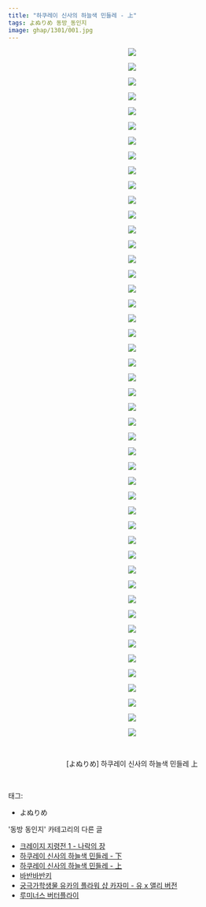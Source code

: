 ```yaml
---
title: "하쿠레이 신사의 하늘색 민들레 - 上"
tags: よぬりめ 동방_동인지
image: ghap/1301/001.jpg
---
```

<div class="article">
<p style="text-align: center; clear: none; float: none;"><img src="{{ site.nasurl }}/ghap/1301/001.jpg"/></p>
<p style="text-align: center; clear: none; float: none;"><img src="{{ site.nasurl }}/ghap/1301/002.jpg"/></p>
<p style="text-align: center; clear: none; float: none;"><img src="{{ site.nasurl }}/ghap/1301/003.jpg"/></p>
<p style="text-align: center; clear: none; float: none;"><img src="{{ site.nasurl }}/ghap/1301/004.jpg"/></p>
<p style="text-align: center; clear: none; float: none;"><img src="{{ site.nasurl }}/ghap/1301/005.jpg"/></p>
<p style="text-align: center; clear: none; float: none;"><img src="{{ site.nasurl }}/ghap/1301/006.jpg"/></p>
<p style="text-align: center; clear: none; float: none;"><img src="{{ site.nasurl }}/ghap/1301/007.jpg"/></p>
<p style="text-align: center; clear: none; float: none;"><img src="{{ site.nasurl }}/ghap/1301/008.jpg"/></p>
<p style="text-align: center; clear: none; float: none;"><img src="{{ site.nasurl }}/ghap/1301/009.jpg"/></p>
<p style="text-align: center; clear: none; float: none;"><img src="{{ site.nasurl }}/ghap/1301/010.jpg"/></p>
<p style="text-align: center; clear: none; float: none;"><img src="{{ site.nasurl }}/ghap/1301/011.jpg"/></p>
<p style="text-align: center; clear: none; float: none;"><img src="{{ site.nasurl }}/ghap/1301/012.jpg"/></p>
<p style="text-align: center; clear: none; float: none;"><img src="{{ site.nasurl }}/ghap/1301/013.jpg"/></p>
<p style="text-align: center; clear: none; float: none;"><img src="{{ site.nasurl }}/ghap/1301/014.jpg"/></p>
<p style="text-align: center; clear: none; float: none;"><img src="{{ site.nasurl }}/ghap/1301/015.jpg"/></p>
<p style="text-align: center; clear: none; float: none;"><img src="{{ site.nasurl }}/ghap/1301/016.jpg"/></p>
<p style="text-align: center; clear: none; float: none;"><img src="{{ site.nasurl }}/ghap/1301/017.jpg"/></p>
<p style="text-align: center; clear: none; float: none;"><img src="{{ site.nasurl }}/ghap/1301/018.jpg"/></p>
<p style="text-align: center; clear: none; float: none;"><img src="{{ site.nasurl }}/ghap/1301/019.jpg"/></p>
<p style="text-align: center; clear: none; float: none;"><img src="{{ site.nasurl }}/ghap/1301/020.jpg"/></p>
<p style="text-align: center; clear: none; float: none;"><img src="{{ site.nasurl }}/ghap/1301/021.jpg"/></p>
<p style="text-align: center; clear: none; float: none;"><img src="{{ site.nasurl }}/ghap/1301/022.jpg"/></p>
<p style="text-align: center; clear: none; float: none;"><img src="{{ site.nasurl }}/ghap/1301/023.jpg"/></p>
<p style="text-align: center; clear: none; float: none;"><img src="{{ site.nasurl }}/ghap/1301/024.jpg"/></p>
<p style="text-align: center; clear: none; float: none;"><img src="{{ site.nasurl }}/ghap/1301/025.jpg"/></p>
<p style="text-align: center; clear: none; float: none;"><img src="{{ site.nasurl }}/ghap/1301/026.jpg"/></p>
<p style="text-align: center; clear: none; float: none;"><img src="{{ site.nasurl }}/ghap/1301/027.jpg"/></p>
<p style="text-align: center; clear: none; float: none;"><img src="{{ site.nasurl }}/ghap/1301/028.jpg"/></p>
<p style="text-align: center; clear: none; float: none;"><img src="{{ site.nasurl }}/ghap/1301/029.jpg"/></p>
<p style="text-align: center; clear: none; float: none;"><img src="{{ site.nasurl }}/ghap/1301/030.jpg"/></p>
<p style="text-align: center; clear: none; float: none;"><img src="{{ site.nasurl }}/ghap/1301/031.jpg"/></p>
<p style="text-align: center; clear: none; float: none;"><img src="{{ site.nasurl }}/ghap/1301/032.jpg"/></p>
<p style="text-align: center; clear: none; float: none;"><img src="{{ site.nasurl }}/ghap/1301/033.jpg"/></p>
<p style="text-align: center; clear: none; float: none;"><img src="{{ site.nasurl }}/ghap/1301/034.jpg"/></p>
<p style="text-align: center; clear: none; float: none;"><img src="{{ site.nasurl }}/ghap/1301/035.jpg"/></p>
<p style="text-align: center; clear: none; float: none;"><img src="{{ site.nasurl }}/ghap/1301/036.jpg"/></p>
<p style="text-align: center; clear: none; float: none;"><img src="{{ site.nasurl }}/ghap/1301/037.jpg"/></p>
<p style="text-align: center; clear: none; float: none;"><img src="{{ site.nasurl }}/ghap/1301/038.jpg"/></p>
<p style="text-align: center; clear: none; float: none;"><img src="{{ site.nasurl }}/ghap/1301/039.jpg"/></p>
<p style="text-align: center; clear: none; float: none;"><img src="{{ site.nasurl }}/ghap/1301/040.jpg"/></p>
<p style="text-align: center; clear: none; float: none;"><img src="{{ site.nasurl }}/ghap/1301/041.jpg"/></p>
<p style="text-align: center; clear: none; float: none;"><img src="{{ site.nasurl }}/ghap/1301/042.jpg"/></p>
<p style="text-align: center; clear: none; float: none;"><img src="{{ site.nasurl }}/ghap/1301/043.jpg"/></p>
<p style="text-align: center; clear: none; float: none;"><img src="{{ site.nasurl }}/ghap/1301/044.jpg"/></p>
<p style="text-align: center; clear: none; float: none;"><img src="{{ site.nasurl }}/ghap/1301/045.jpg"/></p>
<p style="text-align: center; clear: none; float: none;"><img src="{{ site.nasurl }}/ghap/1301/046.jpg"/></p>
<p style="text-align: center; clear: none; float: none;"><img src="{{ site.nasurl }}/ghap/1301/047.jpg"/></p>
<p style="text-align: center; clear: none; float: none;"><br/></p>
<p style="text-align: center; clear: none; float: none;">[よぬりめ] 하쿠레이 신사의 하늘색 민들레 上</p>
<p><br/></p>
</div><div class="tagTrail">
<p>태그: </p>
<ul>
<li>よぬりめ</li>
</ul>
</div><div class="another">
<p>'동방 동인지' 카테고리의 다른 글</p>
<ul>
<li><a href="/2016-08-02-ghap_1304">크레이지 지령전 1 - 나락의 장</a></li>
<li><a href="/2016-08-02-ghap_1302">하쿠레이 신사의 하늘색 민들레 - 下</a></li>
<li><a href="/2016-08-02-ghap_1301">하쿠레이 신사의 하늘색 민들레 - 上</a></li>
<li><a href="/2016-08-01-ghap_1300">바반바반키</a></li>
<li><a href="/2016-08-01-ghap_1299">궁극가학생물 유카의 플라워 샵  카자미 - 유 x 앨리 버전</a></li>
<li><a href="/2016-08-01-ghap_1298">루미너스 버터플라이</a></li>
</ul>
</div><div class="cb_module cb_fluid">
<div class="cb_wrt cb_profile">
</div><!-- commentList close -->
</div>
<br/>
<p id="refer"></p>
<br/>
